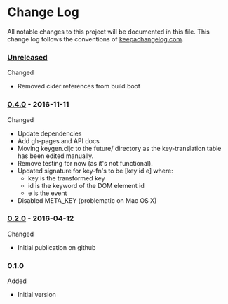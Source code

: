 # Change Log

All notable changes to this project will be documented in this file. This change log follows the conventions of [keepachangelog.com](http://keepachangelog.com/).

### [Unreleased]

Changed
- Removed cider references from build.boot

### [0.4.0] - 2016-11-11

Changed
* Update dependencies
* Add gh-pages and API docs
* Moving keygen.cljc to the future/ directory as the
    key-translation table has been edited manually.
* Remove testing for now (as it's not functional).
* Updated signature for key-fn's to be [key id e] where:
  - key is the transformed key
  - id is the keyword of the DOM element id
  - e is the event
* Disabled META_KEY (problematic on Mac OS X)


### [0.2.0] - 2016-04-12

Changed
* Initial publication on github

### 0.1.0

Added
*  Initial version

[0.2.0]: https://github.com/dollabs/webkeys/compare/0.1.0...0.2.0
[0.4.0]: https://github.com/dollabs/webkeys/compare/0.2.0...0.4.0
[Unreleased]: https://github.com/dollabs/webkeys/compare/0.4.0...HEAD

